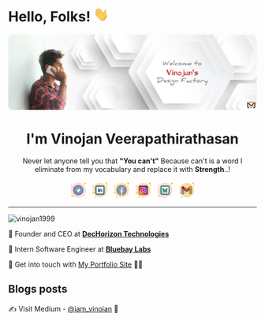 
# Hello, Folks! <img src="img/Hi.gif" height="30px">

[![Header](img/profile-banner.png "Header")](https://vinojan.gq)


<!-- ////////////////// START README FILE /////////////////// -->

<h1 align="center">I'm Vinojan Veerapathirathasan</h1>

<p align="center"> Never let anyone tell you that <b>"You can't"</b> Because can't is a word I eliminate from my vocabulary and replace it with <b>Strength</b>..!</p>

<p align="center">
<a href="https://twitter.com/iam_vinojan" target="_blank"><img align="center" src="img/twitter1.svg" alt="iam_vinojan" height="40" width="40" /></a>
<a href="https://linkedin.com/in/iam-vinojan" target="_blank"><img align="center" src="img/linkedin1.svg" alt="vinojan-abhimanyu" height="40" width="40" /></a>
<a href="https://fb.com/vinojan.abhimanyu" target="_blank"><img align="center" src="img/facebook1.svg" alt="vinojan.abhimanyu" height="40" width="40" /></a>
<a href="https://instagram.com/iam_vinojan" target="_blank"><img align="center" src="img/instagram1.svg" alt="iam_vinojan" height="40" width="40" /></a>
<a href="https://medium.com/@iam_vinojan" target="_blank"><img align="center" src="img/medium1.svg" alt="@iam_vinojan" height="40" width="40" /></a>
<a href="mailto:vinojan02abhimanyu@gmail.com" target="_blank"><img align="center" src="img/gmail.svg" alt="vinojan02abhimanyu@gmail.com" height="40" width="40" /></a>
</p>
<!-- https://icons8.com/icons/ -->
<hr/>

<!-- Counter of profile viewers -->
<p align="left"> 
<img src="https://komarev.com/ghpvc/?username=vinojan1999&label=Profile%20views&color=0e75b6&style=flat" alt="vinojan1999" /> 
</p>


<!--//////////// About my self ////////////////-->
🔅 Founder and CEO at [**DecHorizon Technologies**](https://dechorizon.com/)

🔅 Intern Software Engineer at [**Bluebay Labs**](https://blubaylabs.co/)

<!-- 🔅 Previous Projects 💼
- [Adventure Club Website](https://ac-uok.com/)
- [SEO for TOWNCHIC](https://townchic.co/)
- [Eventers-Event](https://eventersevents.com/)
- [BookBae](https://www.bookbae.store/) -->

🔅 Get into touch with [My Portfolio Site](https://vinojan.gq) 👨‍💻

<!-- 🔅 Lets checkout my articles on the [Medium](https://medium.com/@iam_vinojan) 📝 -->

<!--////////////// Blog section ///////////// -->
## Blogs posts
✍️ Visit Medium - [@iam_vinojan](https://medium.com/@iam_vinojan) 📝

<!-- BLOG-POST-LIST:START -->
<!-- - Build Your Own Operating System 👉 [Part-1](https://medium.com/@iam_vinojan/build-your-own-operating-system-os-431e7716a1d1) | [Part-2](https://medium.com/@iam_vinojan/build-your-own-operating-system-2-e3c99311948) | [Part-3](https://medium.com/@iam_vinojan/build-your-own-operating-system-3-bbea2c30521f) | [Part-4](https://medium.com/@iam_vinojan/build-your-own-operating-system-4-ac9478ce9535) | [Part-5](https://medium.com/@iam_vinojan/build-your-own-operating-system-5-3bfde3b64384) | [Part-6](https://medium.com/@iam_vinojan/build-your-own-operating-system-6-c88d8b1d356f) | [Part-7](https://medium.com/@iam_vinojan/build-your-own-operating-system-7-41a2a9f8843b) | [Part-8](https://medium.com/@iam_vinojan/build-your-own-operating-system-8-c88018bff23) | [Part-9](https://medium.com/@iam_vinojan/build-your-own-operating-system-9-9244351b065)

- [Beekeeper Studio: My Exciting Journey with the Best SQL Editor and Database Management Tool I’ve Ever Used](https://medium.com/@iam_vinojan/beekeeper-studio-my-exciting-journey-with-the-best-sql-editor-and-database-management-tool-ive-e5679098a2ee)
- [The Rise of Microsoft Edge: From Circus Lion to King of the Internet with OpenAI](https://bootcamp.uxdesign.cc/the-rise-of-microsoft-edge-from-circus-lion-to-king-of-the-internet-with-openai-c4a910beae6d)
- [Fix ‘Your Windows License Will Expire Soon’ Error — 5 Methods](https://medium.com/@iam_vinojan/how-to-fix-your-windows-license-will-expire-soon-error-2593c2a336d3)
- [Install and Setup the React App on Ubuntu](https://medium.com/@iam_vinojan/how-to-install-and-setup-the-react-app-on-ubuntu-1edd3c015877)
- [Install Node.js and npm using Node Version Manager (NVM)](https://bootcamp.uxdesign.cc/how-to-install-node-js-and-npm-using-node-version-manager-nvm-143165b16ce1)
- [Install Apps on Linux using the Snap Store](https://medium.com/@iam_vinojan/install-apps-on-linux-using-the-snap-store-6125bea8972)
- [Class, Structure and Protocol in Swift](https://medium.com/@iam_vinojan/class-structure-and-protocol-in-swift-880f0b13a179)
- [Install Java(JRE & JDK) on ubuntu](https://medium.com/@iam_vinojan/how-to-install-java-jre-jdk-on-ubuntu-18-04-8222a9494f65)
- [Install XAMPP Stack on Ubuntu](https://medium.com/@iam_vinojan/how-to-install-xampp-stack-on-ubuntu-18-04-83afedd6802d) & [Create XAMPP Shortcut](https://medium.com/@iam_vinojan/how-to-create-xampp-shortcut-in-ubuntus-start-menu-57ad52ce00ee)
- [Getting Started with VueJS](https://bootcamp.uxdesign.cc/getting-started-with-vue-9fea0655d073)
- [Evaluation Techniques for Interactive System](https://medium.com/@iam_vinojan/evaluation-techniques-for-interactive-system-e51b6ad54558)
- [15 Common Reasons Your Google Ads Are Not Showing](https://medium.com/@iam_vinojan/15-common-reasons-your-google-ads-are-not-showing-how-to-fix-the-issues-e274e2f4c87a)
- [Software Licenses](https://medium.com/@iam_vinojan/software-licenses-f22eadc77765) & [Heuristic Evaluation](https://medium.com/@iam_vinojan/heuristic-evaluation-68de659324c9)
- [Database designing](https://medium.com/@iam_vinojan/database-designing-2ae8c6d913bb) -->


<!-- BLOG-POST-LIST:END -->


<!-- //////// Contact Details /////////////-->



<!-- Twitter User name and Follower -->
<!-- <p align="left">
<a href="https://twitter.com/iam_vinojan" target="_blank"><img src="https://img.shields.io/twitter/follow/iam_vinojan?logo=twitter&style=for-the-badge" alt="iam_vinojan" /></a> 
</p> -->



<!-- ///////////// Languages ///////////// -->
<!-- <h3 align="left">Languages and Tools:</h3> -->
<!-- ## Languages & Tools -->
<!-- <p align="left">  -->
<!-- HTML -->
<!-- <a target="_blank"> <img src="img/html-5.svg" alt="html5" width="30" height="30"/> </a>  -->
<!-- CSS -->
<!-- <a target="_blank"> <img src="img/css-3.svg" alt="css3" width="30" height="30"/> </a>  -->
<!-- JS -->
<!-- <a target="_blank"> <img src="img/javascript.svg" alt="javascript" width="30" height="30"/> </a>  -->
<!-- Bootstrap -->
<!-- <a target="_blank"> <img src="https://raw.githubusercontent.com/devicons/devicon/master/icons/bootstrap/bootstrap-plain-wordmark.svg" alt="bootstrap" width="30" height="30"/> </a>  -->
<!-- React JS -->
<!-- <a target="_blank"> <img src="https://raw.githubusercontent.com/devicons/devicon/master/icons/react/react-original-wordmark.svg" alt="react" width="30" height="30"/> </a>  -->
<!-- Node JS -->
<!-- <a target="_blank"> <img src="img/nodejs-seeklogo.com.svg" alt="nodejs" width="30" height="30"/> </a>  -->
<!-- Vue JS -->
<!-- <a target="_blank"> <img src="img/vue-js.svg" alt="nodejs" width="30" height="30"/> </a>  -->
<!-- Angular JS -->
<!-- <a target="_blank"> <img src="img/angularjs.svg" alt="angular" width="30" height="30"/> </a>  -->
<!-- C -->
<!-- <a target="_blank"> <img src="https://raw.githubusercontent.com/devicons/devicon/master/icons/c/c-original.svg" alt="c" width="30" height="30"/> </a>  -->
 <!-- Java  -->
<!-- <a target="_blank"> <img src="https://raw.githubusercontent.com/devicons/devicon/master/icons/java/java-original.svg" alt="java" width="30" height="30"/> </a>  -->
<!-- PHP -->
<!-- <a target="_blank"> <img src="https://raw.githubusercontent.com/devicons/devicon/master/icons/php/php-original.svg" alt="php" width="30" height="30"/> </a>  -->
<!-- Python -->
<!-- <a target="_blank"> <img src="img/python.svg" alt="python" width="30" height="30"/> </a>  -->
<!-- Firebase -->
<!-- <a target="_blank"> <img src="https://www.vectorlogo.zone/logos/firebase/firebase-icon.svg" alt="firebase" width="30" height="30"/> </a>  -->
<!-- Kotlin -->
<!-- <a target="_blank"> <img src="img/kotlin.svg" alt="Kotlin" width="30" height="30"/> </a>  -->
<!-- Mongo DB -->
<!-- <a target="_blank"> <img src="https://raw.githubusercontent.com/devicons/devicon/master/icons/mongodb/mongodb-original-wordmark.svg" alt="mongodb" width="30" height="30"/> </a>  -->
<!-- npm -->
<!-- <a target="_blank"> <img src="img/npm.svg" alt="npm" width="30" height="30"/> </a>  -->
<!-- MySQL -->
<!-- <a target="_blank"> <img src="https://raw.githubusercontent.com/devicons/devicon/master/icons/mysql/mysql-original-wordmark.svg" alt="mysql" width="30" height="30"/> </a>  -->
<!-- GIT -->
<!-- <a target="_blank"> <img src="https://www.vectorlogo.zone/logos/git-scm/git-scm-icon.svg" alt="git" width="30" height="30"/> </a>   -->
<!-- Sass -->
<!-- <a target="_blank"> <img src="https://raw.githubusercontent.com/devicons/devicon/master/icons/sass/sass-original.svg" alt="sass" width="30" height="30"/> </a> -->
<!-- </p> -->

<!-- ///////////// Softwares //////////////// -->
<!-- <h3 align="left">Softwares:</h3> -->
<!-- ## -->
<!-- <p align="left"> -->
<!-- Adobe PS -->
<!-- <a target="_blank"> <img src="img/adobe-photoshop.svg" alt="photoshop" width="30" height="30"/> </a>  -->
<!-- Adobe AI -->
<!-- <a target="_blank"> <img src="https://www.vectorlogo.zone/logos/adobe_illustrator/adobe_illustrator-icon.svg" alt="illustrator" width="30" height="30"/> </a> -->
<!-- Adobe XD -->
<!-- <a target="_blank"> <img src="https://cdn.worldvectorlogo.com/logos/adobe-xd.svg" alt="xd" width="30" height="30"/> </a> -->
<!-- Figma -->
<!-- <a target="_blank"> <img src="https://www.vectorlogo.zone/logos/figma/figma-icon.svg" alt="figma" width="30" height="30"/> </a>  -->
<!-- Lunacy -->
<!-- <a target="_blank"> <img src="img/lunacy.svg" alt="lunacy" width="30" height="30"/> </a> -->
<!-- Android Studio -->
<!-- <a target="_blank"> <img src="img/android-studio.svg" alt="angular" width="30" height="30"/> </a> -->
<!-- VS code -->
<!-- <a target="_blank"> <img src="img/vs-code.svg" alt="angular" width="30" height="30"/> </a>   -->
<!-- Postman -->
<!-- <a target="_blank"> <img src="https://www.vectorlogo.zone/logos/getpostman/getpostman-icon.svg" alt="postman" width="30" height="30"/> </a>  -->
<!-- Heroku -->
<!-- <a target="_blank"> <img src="img/heroku.svg" alt="heroku" width="30" height="30"/> </a> -->
<!-- </p> -->




<!-- <h3 align="left">Trophy:</h3> -->
<!-- ## Trophy -->
<!-- <p align="center">  -->

<!-- [![trophy](https://github-profile-trophy.vercel.app/?username=vinojan1999&theme=monokai)]() -->
<!-- </p> -->



<!-- ///////////// Support //////////////// -->
<!-- <h3 align="left">Support:</h3> -->
<!-- ## GitHub Stats -->
<!-- <p><a href="https://www.buymeacoffee.com/iamvinojan"> <img align="left" src="https://cdn.buymeacoffee.com/buttons/v2/default-yellow.png" height="50" width="210" alt="iamvinojan" /></a></p><br><br> -->

<!-- <p><img align="center" src="https://github-readme-streak-stats.herokuapp.com/?user=vinojan1999&" alt="vinojan1999" /></p> -->


<!-- /////////////////////// -->


<!-- <a href="">
  <img align="center" src="https://github-readme-stats.vercel.app/api?username=Vinojan1999&show_icons=true&line_height=27&count_private=true&title_color=ffffff&text_color=c9cacc&icon_color=2bbc8a&bg_color=1d1f21" alt="Vinojan's GitHub Stats"/>
</a> -->

<!-- <a href="">
  <img align="right" src="https://github-readme-stats.vercel.app/api/top-langs?username=vinojan1999&show_icons=true&locale=en&layout=compact&title_color=ffffff&text_color=c9cacc&icon_color=2bbc8a&bg_color=1d1f21" alt="vinojan1999" />
</a> -->

<!-- <hr> -->

<!-- [![Vinojan's Github Activity Graph](https://activity-graph.herokuapp.com/graph?username=Vinojan1999&theme=rogue&title_color=ffffff&text_color=c9cacc&icon_color=2bbc8a&bg_color=1d1f21)](https://github.com/Vinojan1999) -->


<!-- <a href="">
  <img align="center" src="https://github-readme-stats.vercel.app/api/pin/?username=nsadisha&repo=Report-Generation-System&title_color=ffffff&text_color=c9cacc&icon_color=2bbc8a&bg_color=1d1f21" />
</a>  -->

<!-- <a href="">
  <img align="center" src="https://github-readme-stats.vercel.app/api/pin/?username=Adventure-Club-mob&repo=Website&title_color=ffffff&text_color=c9cacc&icon_color=2bbc8a&bg_color=1d1f21" />
</a>  -->

